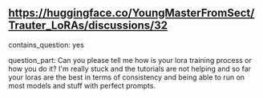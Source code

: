## https://huggingface.co/YoungMasterFromSect/Trauter_LoRAs/discussions/32

contains_question: yes

question_part: Can you please tell me how is your lora training process or how you do it? I'm really stuck and the tutorials are not helping and so far your loras are the best in terms of consistency and being able to run on most models and stuff with perfect prompts.